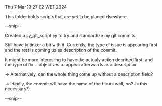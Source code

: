 Thu  7 Mar 19:27:02 WET 2024

This folder holds scripts that are yet to be placed elsewhere.

--snip--

Created a py_git_script.py to try and standardize my git commits.

Still have to tinker a bit with it.
Currently, the type of issue is appearing first and the rest is coming up as description of the commit.

It might be more interesting to have the actualy action decribed first, and the type of fix + objectives to appear afterwards as a description

-> Alternatively, can the whole thing come up without a description field?

-> Ideally, the commit will have the name of the file as well, no? (is this necessary?)

--snip--

